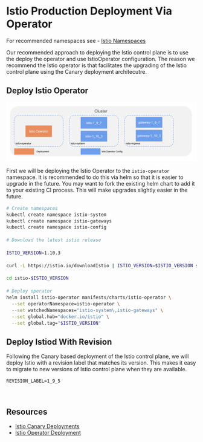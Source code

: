# Istio Production Deployment Via Operator

For recommended namespaces see - [Istio Namespaces](./namespaces.md)

Our recommended approach to deploying the Istio control plane is to use the deploy the operator and use IstioOperator configuration. The reason we recommend the Istio operator is that facilitates the upgrading of the Istio control plane using the Canary deployment architecutre.

## Deploy Istio Operator

![IstioOperator Deployment](../../img/production-istio_istiooperator.png)

First we will be deploying the Istio Operator to the `istio-operator` namespace. It is recommended to do this via helm so that it is easier to upgrade in the future. You may want to fork the existing helm chart to add it to your existing CI process. This will make upgrades slightly easier in the future. 

```sh
# Create namespaces
kubectl create namespace istio-system 
kubectl create namespace istio-gateways 
kubectl create namespace istio-config

# Download the latest istio release

ISTIO_VERSION=1.10.3

curl -L https://istio.io/downloadIstio | ISTIO_VERSION=$ISTIO_VERSION sh -

cd istio-$ISTIO_VERSION

# Deploy operator
helm install istio-operator manifests/charts/istio-operator \
  --set operatorNamespace=istio-operator \
  --set watchedNamespaces="istio-system\,istio-gateways" \
  --set global.hub="docker.io/istio" \
  --set global.tag="$ISTIO_VERSION"
```

## Deploy Istiod With Revision

Following the Canary based deployment of the Istio control plane, we will deploy Istio with a revision label that matches its version. This makes it easy to migrate to new versions of Istio control plane when they are available.

```
REVISION_LABEL=1_9_5



```

## Resources

* [Istio Canary Deployments](https://istio.io/latest/blog/2017/0.1-canary/)
* [Istio Operator Deployment](https://istio.io/latest/docs/setup/install/operator/)
